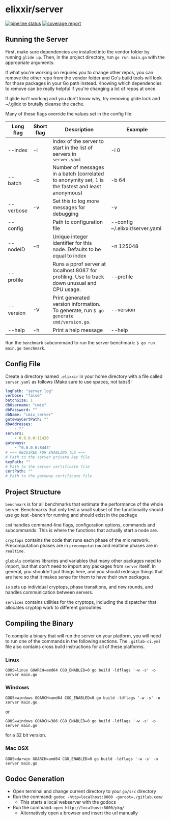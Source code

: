 # elixxir/server

[![pipeline status](https://gitlab.com/elixxir/server/badges/master/pipeline.svg)](https://gitlab.com/elixxir/server/commits/master)
[![coverage report](https://gitlab.com/elixxir/server/badges/master/coverage.svg)](https://gitlab.com/elixxir/server/commits/master)

## Running the Server

First, make sure dependencies are installed into the vendor folder by running
`glide up`. Then, in the project directory, run `go run main.go` with the
appropriate arguments.

If what you're working on requires you to change other repos, you can remove
the other repo from the vendor folder and Go's build tools will look for those
packages in your Go path instead. Knowing which dependencies to remove can be
really helpful if you're changing a lot of repos at once.

If glide isn't working and you don't know why, try removing glide.lock and
~/.glide to brutally cleanse the cache.

Many of these flags override the values set in the config file:

|Long flag|Short flag|Description|Example|
|---|---|---|---|
|--index|-i|Index of the server to start in the list of servers in `server.yaml`|-i 0|
|--batch|-b|Number of messages in a batch (correlated to anonymity set, 1 is the fastest and least anonymous)|-b 64|
|--verbose|-v|Set this to log more messages for debugging|-v|
|--config| |Path to configuration file|--config ~/.elixxir/server.yaml|
|--nodeID|-n|Unique integer identifier for this node. Defaults to be equal to index|-n 125048|
|--profile| |Runs a pprof server at localhost:8087 for profiling. Use to track down unusual and CPU usage.|--profile|
|--version|-V|Print generated version information. To generate, run `$ go generate cmd/version.go`.|--version|
|--help|-h|Print a help message|--help|

Run the `benchmark` subcommand to run the server benchmark: `$ go run main.go benchmark`.

## Config File

Create a directory named `.elixxir` in your home directory with a file 
called `server.yaml` as follows (Make sure to use spaces, not tabs!):

``` yaml
logPath: "server.log"
verbose: "false"
batchSize: 1
dbUsername: "cmix"
dbPassword: ""
dbName: "cmix_server"
gatewayCertPath: ""
dbAddresses:
    - ""
servers:
    - 0.0.0.0:11420
gateways:
    - "0.0.0.0:8443"
# === REQUIRED FOR ENABLING TLS ===
# Path to the server private key file
keyPath: ""
# Path to the server certificate file
certPath: ""
# Path to the gateway certificate file
```

## Project Structure

`benchmark` is for all benchmarks that estimate the performance of the whole 
server. Benchmarks that only test a small subset of the functionality should 
use go test -bench for running and should exist in the package

`cmd` handles command-line flags, configuration options, commands and 
subcommands. This is where the functions that actually start a node are.

`cryptops` contains the code that runs each phase of the mix network. 
Precomputation phases are in `precomputation` and realtime phases are in 
`realtime`.

`globals` contains libraries and variables that many other packages need to 
import, but that don't need to import any packages from `server` itself. In 
general, you shouldn't put things here, and you should redesign things that 
are here so that it makes sense for them to have their own packages.

`io` sets up individual cryptops, phase transitions, and new rounds, and 
handles communication between servers.

`services` contains utilities for the cryptops, including the dispatcher that
allocates cryptop work to different goroutines.

## Compiling the Binary

To compile a binary that will run the server on your platform,
you will need to run one of the commands in the following sections.
The `.gitlab-ci.yml` file also contains cross build instructions
for all of these platforms.

### Linux

```
GOOS=linux GOARCH=amd64 CGO_ENABLED=0 go build -ldflags '-w -s' -o server main.go
```

### Windows

```
GOOS=windows GOARCH=amd64 CGO_ENABLED=0 go build -ldflags '-w -s' -o server main.go
```

or

```
GOOS=windows GOARCH=386 CGO_ENABLED=0 go build -ldflags '-w -s' -o server main.go
```

for a 32 bit version.

### Mac OSX

```
GOOS=darwin GOARCH=amd64 CGO_ENABLED=0 go build -ldflags '-w -s' -o server main.go
```

## Godoc Generation


- Open terminal and change current directory to your `go/src` directory
- Run the command: `godoc -http=localhost:8000 -goroot=./gitlab.com/`
  - This starts a local webserver with the godocs
- Run the command: `open http://localhost:8000/pkg/`
  - Alternatively open a browser and insert the url manually

